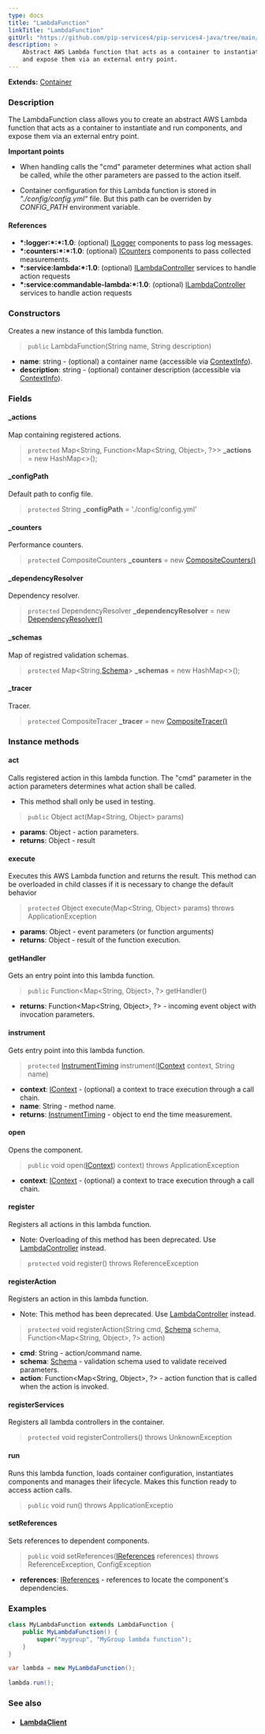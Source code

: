 ```yaml
---
type: docs
title: "LambdaFunction"
linkTitle: "LambdaFunction"
gitUrl: "https://github.com/pip-services4/pip-services4-java/tree/main/pip-services4-aws-java"
description: >
    Abstract AWS Lambda function that acts as a container to instantiate and run components, 
    and expose them via an external entry point. 
---
```


**Extends:** [Container](../../../container/containers/container)

### Description
The LambdaFunction class allows you to create an abstract AWS Lambda function that acts as a container to instantiate and run components, and expose them via an external entry point.

**Important points**

- When handling calls the "cmd" parameter determines what action shall be called, while the other parameters are passed to the action itself.

- Container configuration for this Lambda function is stored in *"./config/config.yml"* file. But this path can be overriden by *CONFIG_PATH* environment variable.


#### References
- **\*:logger:\*:\*:1.0**: (optional) [ILogger](../../../observability/log/ilogger) components to pass log messages.
- **\*:counters:\*:\*:1.0**: (optional) [ICounters](../../../observability/count/icounters) components to pass collected measurements.
- **\*:service:lambda:\*:1.0**: (optional) [ILambdaController](../../controllers/ilambda_controller) services to handle action requests
- **\*:service:commandable-lambda:\*:1.0**: (optional) [ILambdaController](../../controllers/ilambda_controller) services to handle action requests

### Constructors
Creates a new instance of this lambda function.

> `public` LambdaFunction(String name, String description)

- **name**: string - (optional) a container name (accessible via [ContextInfo](../../../components/context/context_info)).
- **description**: string - (optional) container description (accessible via [ContextInfo](../../../components/context/context_info)).

### Fields

<span class="hide-title-link">

#### _actions
Map containing registered actions.
> `protected` Map<String, Function<Map<String, Object>, ?>> **_actions** = new HashMap<>();

#### _configPath
Default path to config file.
> `protected` String **_configPath** = './config/config.yml'
 
#### _counters
Performance counters.
> `protected` CompositeCounters **_counters** = new [CompositeCounters()](../../../observability/count/composite_counters)

#### _dependencyResolver
Dependency resolver.
> `protected` DependencyResolver **_dependencyResolver** = new [DependencyResolver()](../../../components/refer/dependency_resolver)

#### _schemas
Map of registred validation schemas.
> `protected`  Map<String,[Schema](../../../data/validate/schema)> **_schemas** = new HashMap<>();

#### _tracer
Tracer.
> `protected` CompositeTracer **_tracer** = new [CompositeTracer()](../../../observability/trace/composite_tracer)


</span>


### Instance methods

#### act
Calls registered action in this lambda function.
The "cmd" parameter in the action parameters determines
what action shall be called.

- This method shall only be used in testing.

> `public` Object act(Map<String, Object> params)

- **params**: Object - action parameters.
- **returns**: Object - result

#### execute
Executes this AWS Lambda function and returns the result.
This method can be overloaded in child classes
if it is necessary to change the default behavior

> `protected` Object execute(Map<String, Object> params) throws ApplicationException

- **params**: Object - event parameters (or function arguments)
- **returns**: Object - result of the function execution.

#### getHandler
Gets an entry point into this lambda function.

> `public` Function<Map<String, Object>, ?> getHandler()

- **returns**: Function<Map<String, Object>, ?> - incoming event object with invocation parameters.

#### instrument
Gets entry point into this lambda function.

> `protected` [InstrumentTiming](../../../rpc/trace/instrument_timing) instrument([IContext](../../../components/context/icontext) context, String name)

- **context**: [IContext](../../../components/context/icontext) - (optional) a context to trace execution through a call chain.
- **name**: String - method name.
- **returns**: [InstrumentTiming](../../../rpc/trace/instrument_timing) - object to end the time measurement.

#### open
Opens the component.

> `public` void open([IContext](../../../components/context/icontext)) context) throws ApplicationException

- **context**: [IContext](../../../components/context/icontext) - (optional) a context to trace execution through a call chain.

#### register
Registers all actions in this lambda function.

- Note: Overloading of this method has been deprecated. Use [LambdaController](../../controllers/lambda_controller) instead.

> `protected` void register() throws ReferenceException


#### registerAction
Registers an action in this lambda function.
 
- Note: This method has been deprecated. Use [LambdaController](../../controllers/lambda_controller) instead.

> `protected` void registerAction(String cmd, [Schema](../../../data/validate/schema) schema, Function<Map<String, Object>, ?> action)

- **cmd**: String - action/command name.
- **schema**: [Schema](../../../data/validate/schema) - validation schema used to validate received parameters.
- **action**: Function<Map<String, Object>, ?> - action function that is called when the action is invoked.


#### registerServices
Registers all lambda controllers in the container.

> `protected` void registerControllers() throws UnknownException


#### run
Runs this lambda function, loads container configuration,
instantiates components and manages their lifecycle.
Makes this function ready to access action calls.

> `public` void run() throws ApplicationExceptio 


#### setReferences
Sets references to dependent components.

> `public` void setReferences([IReferences](../../../components/refer/ireferences) references) throws ReferenceException, ConfigException

- **references**: [IReferences](../../../components/refer/ireferences) - references to locate the component's dependencies.



### Examples

```java
class MyLambdaFunction extends LambdaFunction {
    public MyLambdaFunction() {
        super("mygroup", "MyGroup lambda function");
    }
}

var lambda = new MyLambdaFunction();
 
lambda.run();

```


### See also
- #### [LambdaClient](../../clients/lambda_client)
